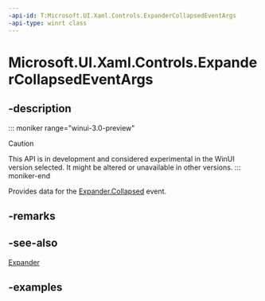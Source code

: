```yaml
---
-api-id: T:Microsoft.UI.Xaml.Controls.ExpanderCollapsedEventArgs
-api-type: winrt class
---
```


# Microsoft.UI.Xaml.Controls.ExpanderCollapsedEventArgs

<!--
public sealed class ExpanderCollapsedEventArgs
-->


## -description

::: moniker range="winui-3.0-preview"
> [!CAUTION]
> This API is in development and considered experimental in the WinUI version selected. It might be altered or unavailable in other versions.
::: moniker-end

Provides data for the [Expander.Collapsed](expander_collapsed.md) event.

## -remarks

## -see-also

[Expander](expander.md)

## -examples
